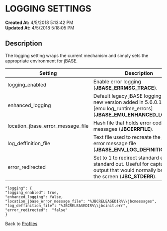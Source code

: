 # LOGGING SETTINGS

**Created At:** 4/5/2018 5:13:42 PM  
**Updated At:** 4/5/2018 5:18:05 PM  


## Description 

The logging setting wraps the current mechanism and simply sets the appropriate environment for jBASE.




| Setting | Description |
| --- | --- |
| logging\_enabled<br> | Enable error logging (**JBASE\_ERRMSG\_TRACE**).<br> |
| enhanced\_logging<br> | Default legacy jBASE logging use [0], new version added in 5.6.0.1 use [1], [emu log\_runtime\_errors] (**JBASE\_EMU\_ENHANCED\_LOGGING**).<br> |
| location\_jbase\_error\_message\_file<br> | Hash file that holds error codes and messages (**JBCERRFILE**).<br> |
| log\_deffinition\_file      <br> | Text file used to recreate the jBASE error message file (**JBASE\_ENV\_LOG\_DEFINITION\_FILE**).<br> |
| error\_redirected<br> | Set to 1 to redirect standard error to standard out. Useful for capturing output that would normally be sent to the screen (**JBC\_STDERR**).<br> |


```
"logging": {
"logging_enabled": true,
"enhanced_logging": false,
"location_jbase_error_message_file": "%JBCRELEASEDIR%\\jbcmessages",
"log_deffinition_file": "%JBCRELEASEDIR%\\jbcinit.err",
"error_redirected":  "false"
}
```



Back to [Profiles](jbase-profiles57)
